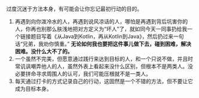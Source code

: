 过度沉迷于方法本身，有可能会让你忘记最初行动的目的。

1. 再遇到向你泼冷水的人，再遇到说风凉话的人，哪怕是再遇到背后坑害你的人，你再也别那么肤浅地把对方定义为“坏人”了，就如同今天一同事扔给我一个链接题目写着《从Java到Kotlin，再从Kotlin到Java》，然后扔过来一句话“兄弟，我劝你慎重。” **无论如何我也要把这件事儿做下去，碰到困难，解决困难。没什么大不了的。**
2. 一个虽然不完美，但愿意通过践行来达到目标的人，和一个只说不做，并且时常讥讽嘲弄他人的人，虽然外表上看起来没什么区别，但根本不是两类人。没必要拼命寻求周围人的认可，我们可能压根就不是一类人。
3. 每天通过打卡的方式记录自己的行动，这固然是一个不错的方法，但不要让它成为目标本身。





